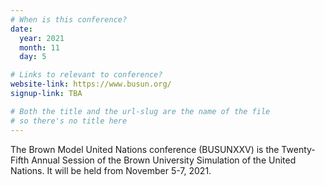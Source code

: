 ```yaml
---
# When is this conference?
date:
  year: 2021
  month: 11
  day: 5

# Links to relevant to conference?
website-link: https://www.busun.org/
signup-link: TBA

# Both the title and the url-slug are the name of the file
# so there's no title here
---
```


The Brown Model United Nations conference (BUSUNXXV) is the Twenty-Fifth Annual Session of the Brown University Simulation of the United Nations. It will be held from November 5-7, 2021. 
